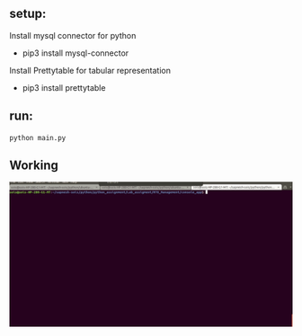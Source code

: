 ## setup:


Install mysql connector for python
- pip3 install mysql-connector

Install Prettytable for tabular representation
- pip3 install prettytable

## run:

	python main.py
	
	
## Working

![screenshot](https://raw.githubusercontent.com/SapneshNaik/python_assignment/master/Lab_assigment/RTO_Management/console_app/demo.gif)
